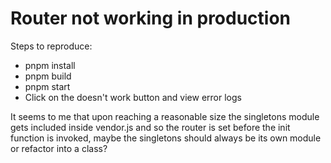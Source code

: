 # Router not working in production

Steps to reproduce:

-  pnpm install
-  pnpm build 
-  pnpm start
-  Click on the doesn't work button and view error logs

It seems to me that upon reaching a reasonable size the singletons module gets included inside vendor.js and so the router is set before the init function is invoked, maybe the singletons should always be its own module or refactor into a class? 